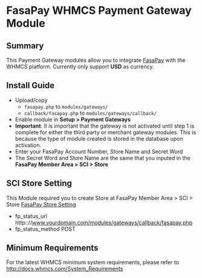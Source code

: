 # FasaPay WHMCS Payment Gateway Module #

## Summary ##

This Payment Gateway modules allow you to integrate [FasaPay](https://www.fasapay.com) with the WHMCS
platform. Currently only support __USD__ as currency. 

## Install Guide ##

* Upload/copy
  * ```fasapay.php``` to ```modules/gateways/```
  * ```callback/fasapay.php``` to ```modules/gateways/callback/```
* Enable module in __Setup > Payment Gateways__
* __Important__: It is important that the gateway is not activated until step 1 is complete for either the third party or merchant gateway modules. This is because the type of module created is stored in the database upon activation.
* Enter your FasaPay Account Number, Store Name and Secret Word
* The Secret Word and Store Name are the same that you inputed in the __FasaPay Member Area > SCI > Store__

## SCI Store Setting ##
This Module required you to create Store at FasaPay Member Area > SCI > Store
[FasaPay Store Setting](https://www.fasapay.com/member/store)

* fp_status_url
   http:://www.yourdomain.com/modules/gateways/callback/fasapay.php
* fp_status_method
   POST

## Minimum Requirements ##

For the latest WHMCS minimum system requirements, please refer to
http://docs.whmcs.com/System_Requirements
